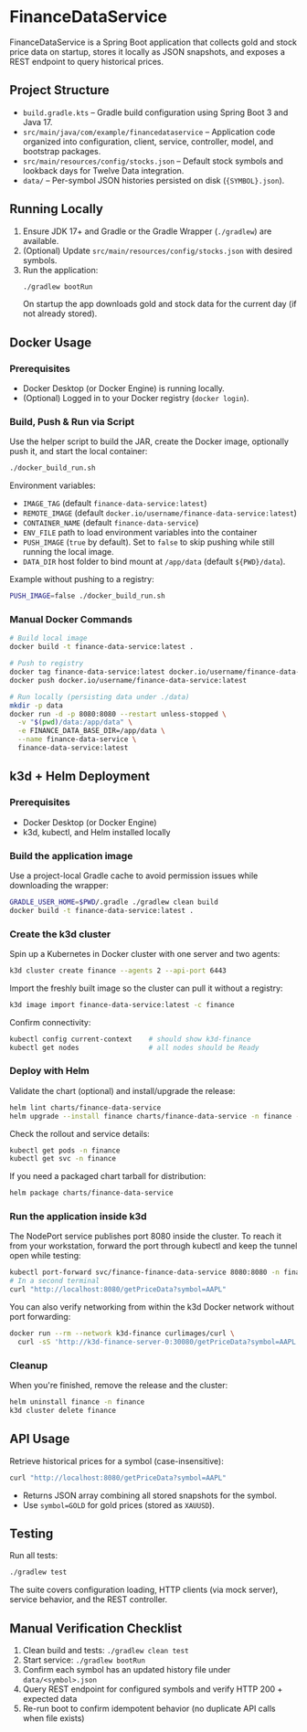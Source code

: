 # FinanceDataService

FinanceDataService is a Spring Boot application that collects gold and stock price data on startup, stores it locally as JSON snapshots, and exposes a REST endpoint to query historical prices.

## Project Structure
- `build.gradle.kts` – Gradle build configuration using Spring Boot 3 and Java 17.
- `src/main/java/com/example/financedataservice` – Application code organized into configuration, client, service, controller, model, and bootstrap packages.
- `src/main/resources/config/stocks.json` – Default stock symbols and lookback days for Twelve Data integration.
- `data/` – Per-symbol JSON histories persisted on disk (`{SYMBOL}.json`).

## Running Locally
1. Ensure JDK 17+ and Gradle or the Gradle Wrapper (`./gradlew`) are available.
2. (Optional) Update `src/main/resources/config/stocks.json` with desired symbols.
3. Run the application:
   ```bash
   ./gradlew bootRun
   ```
   On startup the app downloads gold and stock data for the current day (if not already stored).

## Docker Usage
### Prerequisites
- Docker Desktop (or Docker Engine) is running locally.
- (Optional) Logged in to your Docker registry (`docker login`).

### Build, Push & Run via Script
Use the helper script to build the JAR, create the Docker image, optionally push it, and start the local container:
```bash
./docker_build_run.sh
```
Environment variables:
- `IMAGE_TAG` (default `finance-data-service:latest`)
- `REMOTE_IMAGE` (default `docker.io/username/finance-data-service:latest`)
- `CONTAINER_NAME` (default `finance-data-service`)
- `ENV_FILE` path to load environment variables into the container
- `PUSH_IMAGE` (`true` by default). Set to `false` to skip pushing while still running the local image.
- `DATA_DIR` host folder to bind mount at `/app/data` (default `${PWD}/data`).

Example without pushing to a registry:
```bash
PUSH_IMAGE=false ./docker_build_run.sh
```

### Manual Docker Commands
```bash
# Build local image
docker build -t finance-data-service:latest .

# Push to registry
docker tag finance-data-service:latest docker.io/username/finance-data-service:latest
docker push docker.io/username/finance-data-service:latest

# Run locally (persisting data under ./data)
mkdir -p data
docker run -d -p 8080:8080 --restart unless-stopped \
  -v "$(pwd)/data:/app/data" \
  -e FINANCE_DATA_BASE_DIR=/app/data \
  --name finance-data-service \
  finance-data-service:latest
```

## k3d + Helm Deployment
### Prerequisites
- Docker Desktop (or Docker Engine)
- k3d, kubectl, and Helm installed locally

### Build the application image
Use a project-local Gradle cache to avoid permission issues while downloading the wrapper:
```bash
GRADLE_USER_HOME=$PWD/.gradle ./gradlew clean build
docker build -t finance-data-service:latest .
```

### Create the k3d cluster
Spin up a Kubernetes in Docker cluster with one server and two agents:
```bash
k3d cluster create finance --agents 2 --api-port 6443
```

Import the freshly built image so the cluster can pull it without a registry:
```bash
k3d image import finance-data-service:latest -c finance
```

Confirm connectivity:
```bash
kubectl config current-context    # should show k3d-finance
kubectl get nodes                 # all nodes should be Ready
```

### Deploy with Helm
Validate the chart (optional) and install/upgrade the release:
```bash
helm lint charts/finance-data-service
helm upgrade --install finance charts/finance-data-service -n finance --create-namespace
```

Check the rollout and service details:
```bash
kubectl get pods -n finance
kubectl get svc -n finance
```

If you need a packaged chart tarball for distribution:
```bash
helm package charts/finance-data-service
```

### Run the application inside k3d
The NodePort service publishes port 8080 inside the cluster. To reach it from your workstation, forward the port through kubectl and keep the tunnel open while testing:
```bash
kubectl port-forward svc/finance-finance-data-service 8080:8080 -n finance
# In a second terminal
curl "http://localhost:8080/getPriceData?symbol=AAPL"
```

You can also verify networking from within the k3d Docker network without port forwarding:
```bash
docker run --rm --network k3d-finance curlimages/curl \
  curl -sS 'http://k3d-finance-server-0:30080/getPriceData?symbol=AAPL'
```

### Cleanup
When you're finished, remove the release and the cluster:
```bash
helm uninstall finance -n finance
k3d cluster delete finance
```

## API Usage
Retrieve historical prices for a symbol (case-insensitive):
```bash
curl "http://localhost:8080/getPriceData?symbol=AAPL"
```
- Returns JSON array combining all stored snapshots for the symbol.
- Use `symbol=GOLD` for gold prices (stored as `XAUUSD`).

## Testing
Run all tests:
```bash
./gradlew test
```
The suite covers configuration loading, HTTP clients (via mock server), service behavior, and the REST controller.

## Manual Verification Checklist
1. Clean build and tests: `./gradlew clean test`
2. Start service: `./gradlew bootRun`
3. Confirm each symbol has an updated history file under `data/<symbol>.json`
4. Query REST endpoint for configured symbols and verify HTTP 200 + expected data
5. Re-run boot to confirm idempotent behavior (no duplicate API calls when file exists)
